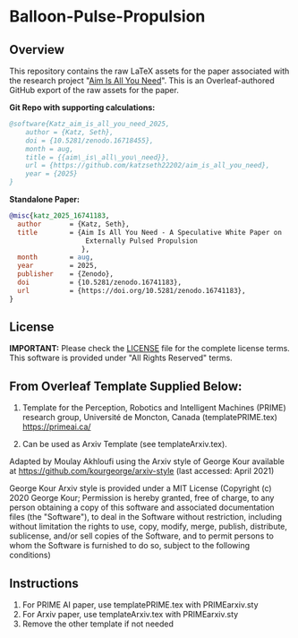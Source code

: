 # Balloon-Pulse-Propulsion

## Overview

This repository contains the raw LaTeX assets for the paper associated with the research project "[Aim Is All You Need](https://doi.org/10.5281/zenodo.16741183)". This is an Overleaf-authored GitHub export of the raw assets for the paper.

**Git Repo with supporting calculations:** 
```bibtex
@software{Katz_aim_is_all_you_need_2025,
    author = {Katz, Seth},
    doi = {10.5281/zenodo.16718455},
    month = aug,
    title = {{aim\_is\_all\_you\_need}},
    url = {https://github.com/katzseth22202/aim_is_all_you_need},
    year = {2025}
}
```

**Standalone Paper:**
```bibtex
@misc{katz_2025_16741183,
  author       = {Katz, Seth},
  title        = {Aim Is All You Need - A Speculative White Paper on
                   Externally Pulsed Propulsion
                  },
  month        = aug,
  year         = 2025,
  publisher    = {Zenodo},
  doi          = {10.5281/zenodo.16741183},
  url          = {https://doi.org/10.5281/zenodo.16741183},
}
```
## License

**IMPORTANT:** Please check the [LICENSE](LICENSE) file for the complete license terms. This software is provided under "All Rights Reserved" terms.

## From Overleaf Template Supplied Below:

1. Template for the Perception, Robotics and Intelligent Machines (PRIME) research group, Université de Moncton, Canada (templatePRIME.tex)
https://primeai.ca/

2. Can be used as Arxiv Template (see templateArxiv.tex).

Adapted by Moulay Akhloufi using the Arxiv style of George Kour available at https://github.com/kourgeorge/arxiv-style (last accessed: April 2021)

George Kour Arxiv style is provided under a MIT License (Copyright (c) 2020 George Kour; Permission is hereby granted, free of charge, to any person obtaining a copy of this software and associated documentation files (the "Software"), to deal in the Software without restriction, including without limitation the rights to use, copy, modify, merge, publish, distribute, sublicense, and/or sell copies of the Software, and to permit persons to whom the Software is furnished to do so, subject to the following conditions)

## Instructions
1. For PRIME AI paper, use templatePRIME.tex with PRIMEarxiv.sty
2. For Arxiv paper, use templateArxiv.tex with PRIMEarxiv.sty
3. Remove the other template if not needed